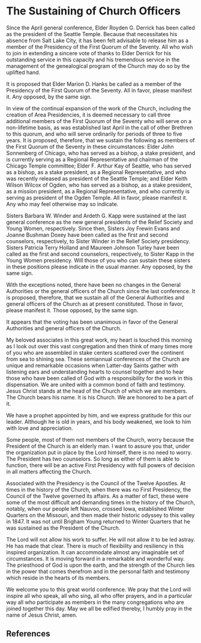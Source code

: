 # The Sustaining of Church Officers

Since the April general conference, Elder Royden G. Derrick has been called as
the president of the Seattle Temple. Because that necessitates his absence
from Salt Lake City, it has been felt advisable to release him as a member of
the Presidency of the First Quorum of the Seventy. All who wish to join in
extending a sincere vote of thanks to Elder Derrick for his outstanding
service in this capacity and his tremendous service in the management of the
genealogical program of the Church may do so by the uplifted hand.

It is proposed that Elder Marion D. Hanks be called as a member of the
Presidency of the First Quorum of the Seventy. All in favor, please manifest
it. Any opposed, by the same sign.

In view of the continual expansion of the work of the Church, including the
creation of Area Presidencies, it is deemed necessary to call three additional
members of the First Quorum of the Seventy who will serve on a non-lifetime
basis, as was established last April in the call of other Brethren to this
quorum, and who will serve ordinarily for periods of three to five years. It
is proposed, therefore, that we sustain the following as members of the First
Quorum of the Seventy in these circumstances: Elder John Sonnenberg of
Chicago, who has served as a bishop, a stake president, and is currently
serving as a Regional Representative and chairman of the Chicago Temple
committee; Elder F. Arthur Kay of Seattle, who has served as a bishop, as a
stake president, as a Regional Representative, and who was recently released
as president of the Seattle Temple; and Elder Keith Wilson Wilcox of Ogden,
who has served as a bishop, as a stake president, as a mission president, as a
Regional Representative, and who currently is serving as president of the
Ogden Temple. All in favor, please manifest it. Any who may feel otherwise may
so indicate.

Sisters Barbara W. Winder and Ardeth G. Kapp were sustained at the last
general conference as the new general presidents of the Relief Society and
Young Women, respectively. Since then, Sisters Joy Frewin Evans and Joanne
Bushman Doxey have been called as the first and second counselors,
respectively, to Sister Winder in the Relief Society presidency. Sisters
Patricia Terry Holland and Maureen Johnson Turley have been called as the
first and second counselors, respectively, to Sister Kapp in the Young Women
presidency. Will those of you who can sustain these sisters in these positions
please indicate in the usual manner. Any opposed, by the same sign.

With the exceptions noted, there have been no changes in the General
Authorities or the general officers of the Church since the last conference.
It is proposed, therefore, that we sustain all of the General Authorities and
general officers of the Church as at present constituted. Those in favor,
please manifest it. Those opposed, by the same sign.

It appears that the voting has been unanimous in favor of the General
Authorities and general officers of the Church.

My beloved associates in this great work, my heart is touched this morning as
I look out over this vast congregation and then think of many times more of
you who are assembled in stake centers scattered over the continent from sea
to shining sea. These semiannual conferences of the Church are unique and
remarkable occasions when Latter-day Saints gather with listening ears and
understanding hearts to counsel together and to hear those who have been
called of God with a responsibility for the work in this dispensation. We are
united with a common bond of faith and testimony. Jesus Christ stands at the
head of the Church of which we are members. The Church bears his name. It is
his Church. We are honored to be a part of it.

We have a prophet appointed by him, and we express gratitude for this our
leader. Although he is old in years, and his body weakened, we look to him
with love and appreciation.

Some people, most of them not members of the Church, worry because the
President of the Church is an elderly man. I want to assure you that, under
the organization put in place by the Lord himself, there is no need to worry.
The President has two counselors. So long as either of them is able to
function, there will be an active First Presidency with full powers of
decision in all matters affecting the Church.

Associated with the Presidency is the Council of the Twelve Apostles. At times
in the history of the Church, when there was no First Presidency, the Council
of the Twelve governed its affairs. As a matter of fact, these were some of
the most difficult and demanding times in the history of the Church, notably,
when our people left Nauvoo, crossed Iowa, established Winter Quarters on the
Missouri, and then made their historic odyssey to this valley in 1847. It was
not until Brigham Young returned to Winter Quarters that he was sustained as
the President of the Church.

The Lord will not allow his work to suffer. He will not allow it to be led
astray. He has made that clear. There is much of flexibility and resiliency in
this inspired organization. It can accommodate almost any imaginable set of
circumstances. It is moving forward in a remarkable and wonderful way. The
priesthood of God is upon the earth, and the strength of the Church lies in
the power that comes therefrom and in the personal faith and testimony which
reside in the hearts of its members.

We welcome you to this great world conference. We pray that the Lord will
inspire all who speak, all who sing, all who offer prayers, and in a
particular way all who participate as members in the many congregations who
are joined together this day. May we all be edified thereby, I humbly pray in
the name of Jesus Christ, amen.

## References

